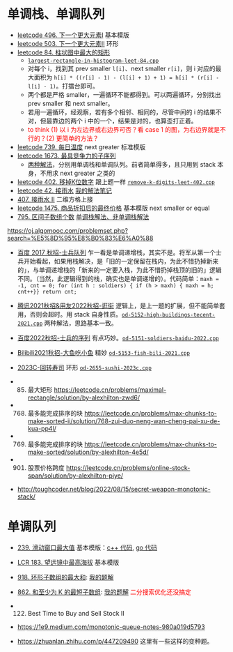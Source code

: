 # 单调栈、单调队列

- [leetcode 496. 下一个更大元素I](https://leetcode.cn/problems/next-greater-element-i/) 基本模版
- [leetcode 503. 下一个更大元素II](https://leetcode.cn/problems/next-greater-element-ii/) 环形
- [leetcode 84. 柱状图中最大的矩形](https://leetcode.cn/problems/largest-rectangle-in-histogram/)
  - [`largest-rectangle-in-histogram-leet-84.cpp`](code/largest-rectangle-in-histogram-leet-84.cpp)
  - 对每个 i，找到其 prev smaller `l[i]`、next smaller `r[i]`，则 i 对应的最大面积为 `h[i] * ((r[i] - 1) - (l[i] + 1) + 1) = h[i] * (r[i] - l[i] - 1)`。打擂台即可。
  - 两个都是严格 smaller，一遍循环不能都得到。可以两遍循环，分别找出 prev smaller 和 next smaller。
  - 若用一遍循环，经观察，若有多个相邻、相同的，尽管中间的 i 的结果不对，但最靠边的两个 i 中的一个，结果是对的，也算歪打正着。
  - <font color="red">to think (1) 以 i 为左边界或右边界可否？看 case 1 的图，为右边界就是不行的？(2) 更简单的方法？</font>
- [leetcode 739. 每日温度](https://leetcode.cn/problems/daily-temperatures/) next greater 标准模版
- [leetcode 1673. 最具竞争力的子序列](https://leetcode.cn/problems/find-the-most-competitive-subsequence/)
  - [两种解法](单调队列-leet1673-竞争力子序列.md)，分别用单调栈和单调队列。前者简单得多，且只用到 stack 本身，不用求 next greater 之类的
- [leetcode 402. 移掉K位数字](https://leetcode.cn/problems/remove-k-digits/) 跟上题一样 [`remove-k-digits-leet-402.cpp`](code/remove-k-digits-leet-402.cpp)
- [leetcode 42. 接雨水](https://leetcode.cn/problems/trapping-rain-water/) [我的解法笔记](leet-42-接雨水多种方法.md)
- [407. 接雨水 II](https://leetcode.cn/problems/trapping-rain-water-ii/) 二维方格上接
- [leetcode 1475. 商品折扣后的最终价格](https://leetcode.cn/problems/final-prices-with-a-special-discount-in-a-shop/) 基本模版 next smaller or equal
- [795. 区间子数组个数](https://leetcode.cn/problems/number-of-subarrays-with-bounded-maximum/) [单调栈解法、非单调栈解法](leet-795-区间子数组个数.md)

https://oj.algomooc.com/problemset.php?search=%E5%8D%95%E8%B0%83%E6%A0%88

- [百度 2017 秋招-士兵队列](https://oj.algomooc.com/problem.php?id=5150) 乍一看是单调递增栈，其实不是。将军从第一个士兵开始看起，如果用栈解决，是「旧的一定保留在栈内，为此不惜扔掉新来的」，与单调递增栈的「新来的一定要入栈，为此不惜扔掉栈顶的旧的」逻辑不同。（当然，此逻辑得到的栈，确实也是单调递增的）。代码简单：`maxh = -1, cnt = 0; for (int h : soldiers) { if (h > maxh) { maxh = h; cnt++}} return cnt;`

- [腾讯2021秋招&用友2022秋招-逛街](https://oj.algomooc.com/problem.php?id=5152) 逻辑上，是上一题的扩展，但不能简单套用，否则会超时。用 stack 自身性质。[`od-5152-high-buildings-tecent-2021.cpp`](code/od-5152-high-buildings-tecent-2021.cpp) 两种解法，思路基本一致。

- [百度2022秋招-士兵的序列](https://oj.algomooc.com/problem.php?id=5151) 有点巧妙。[`od-5151-soldiers-baidu-2022.cpp`](code/od-5151-soldiers-baidu-2022.cpp)

- [Bilibili2021秋招-大鱼吃小鱼](https://oj.algomooc.com/problem.php?id=5153) 精妙 [`od-5153-fish-bili-2021.cpp`](code/od-5153-fish-bili-2021.cpp)

- [2023C-回转寿司](https://oj.algomooc.com/problem.php?id=2655) 环形 [`od-2655-sushi-2023c.cpp`](code/od-2655-sushi-2023c.cpp)



- 85. 最大矩形 https://leetcode.cn/problems/maximal-rectangle/solution/by-alexhilton-zwd6/
- 768. 最多能完成排序的块 https://leetcode.cn/problems/max-chunks-to-make-sorted-ii/solution/768-zui-duo-neng-wan-cheng-pai-xu-de-kua-pp4l/	
- 769. 最多能完成排序的块	https://leetcode.cn/problems/max-chunks-to-make-sorted/solution/by-alexhilton-4e5d/	
- 901. 股票价格跨度 https://leetcode.cn/problems/online-stock-span/solution/by-alexhilton-piye/
- http://toughcoder.net/blog/2022/08/15/secret-weapon-monotonic-stack/

# 单调队列

- [239. 滑动窗口最大值](https://leetcode.cn/problems/sliding-window-maximum/) 基本模版：[c++ 代码](code/sliding-window-max-leet-239.cpp), [go 代码](code/sliding-window-max-leet-239.go)
- [LCR 183. 望远镜中最高海拔](https://leetcode.cn/problems/hua-dong-chuang-kou-de-zui-da-zhi-lcof/) 基本模版
- [918. 环形子数组的最大和](https://leetcode.cn/problems/maximum-sum-circular-subarray/): [我的题解](单调队列-leet-918-环形子数组最大和.md)
- [862. 和至少为 K 的最短子数组](https://leetcode.cn/problems/shortest-subarray-with-sum-at-least-k/): [我的题解](单调队列-leet-862-和至少为K的最短子数组.md) <font color="red">二分搜索优化还没搞定</font>
- 122. Best Time to Buy and Sell Stock II


- https://1e9.medium.com/monotonic-queue-notes-980a019d5793
- https://zhuanlan.zhihu.com/p/447209490 这里有一些这样的变种题。


